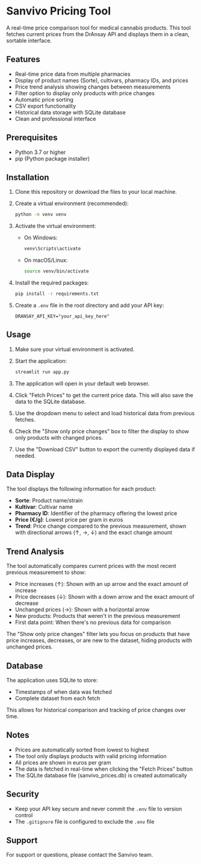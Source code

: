 # Sanvivo Pricing Tool

A real-time price comparison tool for medical cannabis products. This tool fetches current prices from the DrAnsay API and displays them in a clean, sortable interface.

## Features

- Real-time price data from multiple pharmacies
- Display of product names (Sorte), cultivars, pharmacy IDs, and prices
- Price trend analysis showing changes between measurements
- Filter option to display only products with price changes
- Automatic price sorting
- CSV export functionality
- Historical data storage with SQLite database
- Clean and professional interface

## Prerequisites

- Python 3.7 or higher
- pip (Python package installer)

## Installation

1. Clone this repository or download the files to your local machine.

2. Create a virtual environment (recommended):
   ```bash
   python -m venv venv
   ```

3. Activate the virtual environment:
   - On Windows:
     ```bash
     venv\Scripts\activate
     ```
   - On macOS/Linux:
     ```bash
     source venv/bin/activate
     ```

4. Install the required packages:
   ```bash
   pip install -r requirements.txt
   ```

5. Create a `.env` file in the root directory and add your API key:
   ```
   DRANSAY_API_KEY="your_api_key_here"
   ```

## Usage

1. Make sure your virtual environment is activated.

2. Start the application:
   ```bash
   streamlit run app.py
   ```

3. The application will open in your default web browser.

4. Click "Fetch Prices" to get the current price data. This will also save the data to the SQLite database.

5. Use the dropdown menu to select and load historical data from previous fetches.

6. Check the "Show only price changes" box to filter the display to show only products with changed prices.

7. Use the "Download CSV" button to export the currently displayed data if needed.

## Data Display

The tool displays the following information for each product:
- **Sorte**: Product name/strain
- **Kultivar**: Cultivar name
- **Pharmacy ID**: Identifier of the pharmacy offering the lowest price
- **Price (€/g)**: Lowest price per gram in euros
- **Trend**: Price change compared to the previous measurement, shown with directional arrows (↑, →, ↓) and the exact change amount

## Trend Analysis

The tool automatically compares current prices with the most recent previous measurement to show:
- Price increases (↑): Shown with an up arrow and the exact amount of increase
- Price decreases (↓): Shown with a down arrow and the exact amount of decrease
- Unchanged prices (→): Shown with a horizontal arrow
- New products: Products that weren't in the previous measurement
- First data point: When there's no previous data for comparison

The "Show only price changes" filter lets you focus on products that have price increases, decreases, or are new to the dataset, hiding products with unchanged prices.

## Database

The application uses SQLite to store:
- Timestamps of when data was fetched
- Complete dataset from each fetch

This allows for historical comparison and tracking of price changes over time.

## Notes

- Prices are automatically sorted from lowest to highest
- The tool only displays products with valid pricing information
- All prices are shown in euros per gram
- The data is fetched in real-time when clicking the "Fetch Prices" button
- The SQLite database file (sanvivo_prices.db) is created automatically

## Security

- Keep your API key secure and never commit the `.env` file to version control
- The `.gitignore` file is configured to exclude the `.env` file

## Support

For support or questions, please contact the Sanvivo team. 